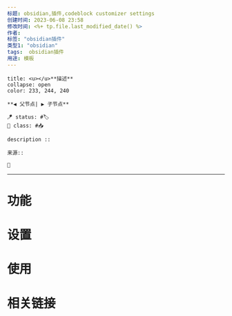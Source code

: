 ```yaml
---
标题: obsidian,插件,codeblock customizer settings
创建时间: 2023-06-08 23:58
修改时间: <%+ tp.file.last_modified_date() %>
作者: 
标签: "obsidian插件" 
类型1: "obsidian"
tags:  obsidian插件
用途: 模板
---
```


```ad-info
title: <u></u>**描述**
collapse: open
color: 233, 244, 240

**◀️ 父节点| ▶️ 子节点** 

🪁 status: #🏷️ 
🎏 class: #📥  

description :: 

来源::

📎

```


---
# 功能

# 设置

# 使用

# 相关链接





